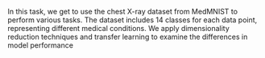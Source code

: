 In this task, we get to use the chest X-ray dataset from MedMNIST to perform various 
tasks. The dataset includes 14 classes for each data point, representing different medical 
conditions. We apply dimensionality reduction techniques and transfer learning to examine the 
differences in model performance
